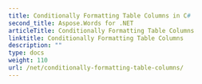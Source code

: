 ```yaml
---
title: Conditionally Formatting Table Columns in C#
second_title: Aspose.Words for .NET
articleTitle: Conditionally Formatting Table Columns
linktitle: Conditionally Formatting Table Columns
description: ""
type: docs
weight: 110
url: /net/conditionally-formatting-table-columns/
---
```


